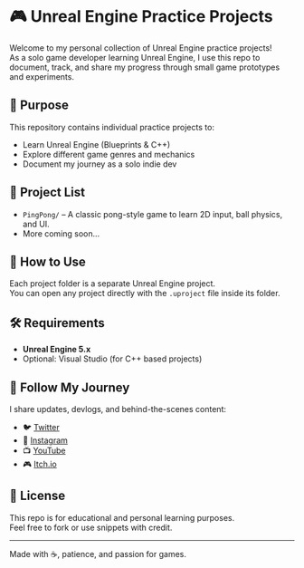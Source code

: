 # 🎮 Unreal Engine Practice Projects

Welcome to my personal collection of Unreal Engine practice projects!  
As a solo game developer learning Unreal Engine, I use this repo to document, track, and share my progress through small game prototypes and experiments.

## 🧠 Purpose

This repository contains individual practice projects to:
- Learn Unreal Engine (Blueprints & C++)
- Explore different game genres and mechanics
- Document my journey as a solo indie dev

## 📁 Project List

- `PingPong/` – A classic pong-style game to learn 2D input, ball physics, and UI.
- More coming soon...

## 🚀 How to Use

Each project folder is a separate Unreal Engine project.  
You can open any project directly with the `.uproject` file inside its folder.

## 🛠️ Requirements

- **Unreal Engine 5.x**
- Optional: Visual Studio (for C++ based projects)

## 📌 Follow My Journey

I share updates, devlogs, and behind-the-scenes content:

- 🐦 [Twitter](https://x.com/SolarasLight)
- 📸 [Instagram](https://www.instagram.com/solaraslight/)
- 📺 [YouTube](https://www.youtube.com/@solaraslight)
- 🎮 [Itch.io](https://solaraslight.itch.io)

## 📖 License

This repo is for educational and personal learning purposes.  
Feel free to fork or use snippets with credit.

---
Made with ☕, patience, and passion for games.
